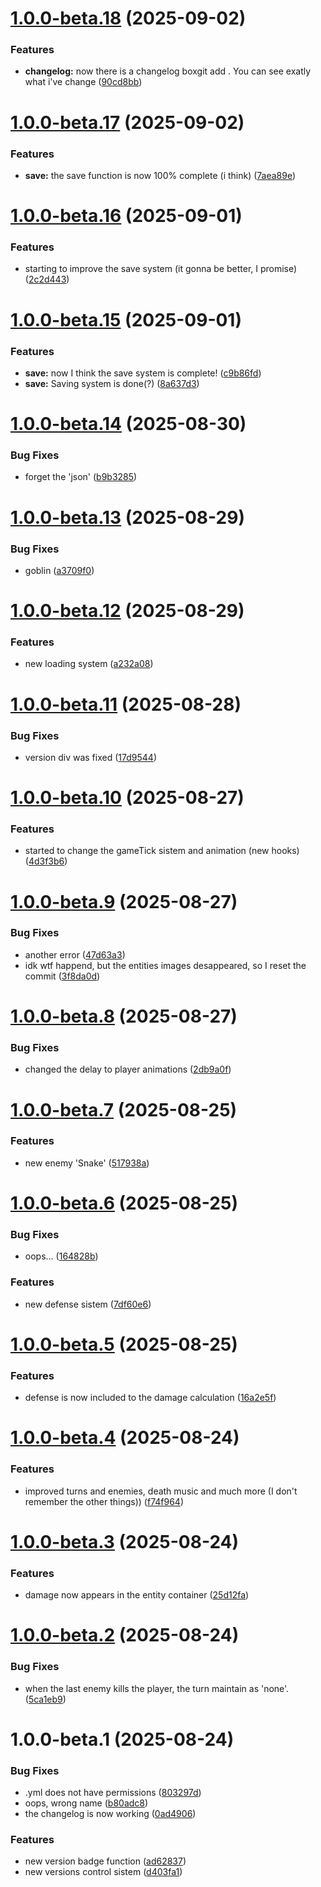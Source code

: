# [1.0.0-beta.18](https://github.com/guilhermebitt/the-react/compare/v1.0.0-beta.17...v1.0.0-beta.18) (2025-09-02)


### Features

* **changelog:** now there is a changelog boxgit add . You can see exatly what i've change ([90cd8bb](https://github.com/guilhermebitt/the-react/commit/90cd8bbf2f363f534addf333bf5e1e4c61712fc5))

# [1.0.0-beta.17](https://github.com/guilhermebitt/the-react/compare/v1.0.0-beta.16...v1.0.0-beta.17) (2025-09-02)


### Features

* **save:** the save function is now 100% complete (i think) ([7aea89e](https://github.com/guilhermebitt/the-react/commit/7aea89ea090f10cad40da1a36fb6e8fc1e518d31))

# [1.0.0-beta.16](https://github.com/guilhermebitt/the-react/compare/v1.0.0-beta.15...v1.0.0-beta.16) (2025-09-01)


### Features

* starting to improve the save system (it gonna be better, I promise) ([2c2d443](https://github.com/guilhermebitt/the-react/commit/2c2d4437beb24e667593d962d69952554b717582))

# [1.0.0-beta.15](https://github.com/guilhermebitt/the-react/compare/v1.0.0-beta.14...v1.0.0-beta.15) (2025-09-01)


### Features

* **save:** now I think the save system is complete! ([c9b86fd](https://github.com/guilhermebitt/the-react/commit/c9b86fd01b0835f4cbcd309a998aae1e0ee2fed3))
* **save:** Saving system is done(?) ([8a637d3](https://github.com/guilhermebitt/the-react/commit/8a637d3f6791edc19f40e8aa11d9c29359c66c8f))

# [1.0.0-beta.14](https://github.com/guilhermebitt/the-react/compare/v1.0.0-beta.13...v1.0.0-beta.14) (2025-08-30)


### Bug Fixes

* forget the 'json' ([b9b3285](https://github.com/guilhermebitt/the-react/commit/b9b3285460e68e0e8125778eef57a4d665f37065))

# [1.0.0-beta.13](https://github.com/guilhermebitt/the-react/compare/v1.0.0-beta.12...v1.0.0-beta.13) (2025-08-29)


### Bug Fixes

* goblin ([a3709f0](https://github.com/guilhermebitt/the-react/commit/a3709f0378aad50c8bf334055714d2f41d1bf727))

# [1.0.0-beta.12](https://github.com/guilhermebitt/the-react/compare/v1.0.0-beta.11...v1.0.0-beta.12) (2025-08-29)


### Features

* new loading system ([a232a08](https://github.com/guilhermebitt/the-react/commit/a232a08ba1ed5857ece301a5c0856ebf9e290770))

# [1.0.0-beta.11](https://github.com/guilhermebitt/the-react/compare/v1.0.0-beta.10...v1.0.0-beta.11) (2025-08-28)


### Bug Fixes

* version div was fixed ([17d9544](https://github.com/guilhermebitt/the-react/commit/17d95444158b7ba7b6f970523db89caf1816ef64))

# [1.0.0-beta.10](https://github.com/guilhermebitt/the-react/compare/v1.0.0-beta.9...v1.0.0-beta.10) (2025-08-27)


### Features

* started to change the gameTick sistem and animation (new hooks) ([4d3f3b6](https://github.com/guilhermebitt/the-react/commit/4d3f3b64cce0913071fbc61e2046ddfd2fba7e0e))

# [1.0.0-beta.9](https://github.com/guilhermebitt/the-react/compare/v1.0.0-beta.8...v1.0.0-beta.9) (2025-08-27)


### Bug Fixes

* another error ([47d63a3](https://github.com/guilhermebitt/the-react/commit/47d63a3aed90c407da147349108edb097bcf814d))
* idk wtf happend, but the entities images desappeared, so I reset the commit ([3f8da0d](https://github.com/guilhermebitt/the-react/commit/3f8da0d937b13f12fae55a80f66f20bcea631269))

# [1.0.0-beta.8](https://github.com/guilhermebitt/the-react/compare/v1.0.0-beta.7...v1.0.0-beta.8) (2025-08-27)


### Bug Fixes

* changed the delay to player animations ([2db9a0f](https://github.com/guilhermebitt/the-react/commit/2db9a0fa0a8718d6ab420c1d8aba1f38e8e5ca9b))

# [1.0.0-beta.7](https://github.com/guilhermebitt/the-react/compare/v1.0.0-beta.6...v1.0.0-beta.7) (2025-08-25)


### Features

* new enemy 'Snake' ([517938a](https://github.com/guilhermebitt/the-react/commit/517938ab3a86602116d8793779361b4698f6038e))

# [1.0.0-beta.6](https://github.com/guilhermebitt/the-react/compare/v1.0.0-beta.5...v1.0.0-beta.6) (2025-08-25)


### Bug Fixes

* oops... ([164828b](https://github.com/guilhermebitt/the-react/commit/164828b3717d3f17092b894c978f70a466c031af))


### Features

* new defense sistem ([7df60e6](https://github.com/guilhermebitt/the-react/commit/7df60e6b693565f93fbfcff2be9558f3e6ca1e4f))

# [1.0.0-beta.5](https://github.com/guilhermebitt/the-react/compare/v1.0.0-beta.4...v1.0.0-beta.5) (2025-08-25)


### Features

* defense is now included to the damage calculation ([16a2e5f](https://github.com/guilhermebitt/the-react/commit/16a2e5fb3404dc1852d1a173121b6ce443ce3517))

# [1.0.0-beta.4](https://github.com/guilhermebitt/the-react/compare/v1.0.0-beta.3...v1.0.0-beta.4) (2025-08-24)


### Features

* improved turns and enemies, death music and much more (I don't remember the other things)) ([f74f964](https://github.com/guilhermebitt/the-react/commit/f74f9646f8605677cdbb0f6bc9b52841d8768f41))

# [1.0.0-beta.3](https://github.com/guilhermebitt/the-react/compare/v1.0.0-beta.2...v1.0.0-beta.3) (2025-08-24)


### Features

* damage now appears in the entity container ([25d12fa](https://github.com/guilhermebitt/the-react/commit/25d12fa270be680519acc5a0c1a37b8897f38be4))

# [1.0.0-beta.2](https://github.com/guilhermebitt/the-react/compare/v1.0.0-beta.1...v1.0.0-beta.2) (2025-08-24)


### Bug Fixes

* when the last enemy kills the player, the turn maintain as 'none'. ([5ca1eb9](https://github.com/guilhermebitt/the-react/commit/5ca1eb9830cfe98a82c1c3f5a8c1d0f6662cf263))

# 1.0.0-beta.1 (2025-08-24)


### Bug Fixes

* .yml does not have permissions ([803297d](https://github.com/guilhermebitt/the-react/commit/803297dbaf9f49cd79d6084dc7c2a693f9719c6f))
* oops, wrong name ([b80adc8](https://github.com/guilhermebitt/the-react/commit/b80adc84c6990eecaee644abc2c89fd80e23206e))
* the changelog is now working ([0ad4906](https://github.com/guilhermebitt/the-react/commit/0ad4906afec846586735852f573dbce53b9f491a))


### Features

* new version badge function ([ad62837](https://github.com/guilhermebitt/the-react/commit/ad6283772312e60f92876312c18b071ecb766056))
* new versions control sistem ([d403fa1](https://github.com/guilhermebitt/the-react/commit/d403fa107316bc8466bdb8524f3f5121748a8582))
